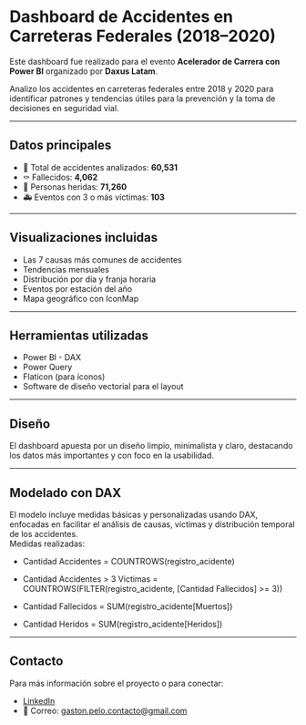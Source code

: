 # Dashboard de Accidentes en Carreteras Federales (2018–2020)

Este dashboard fue realizado para el evento **Acelerador de Carrera con Power BI** organizado por **Daxus Latam**.

Analizo los accidentes en carreteras federales entre 2018 y 2020 para identificar patrones y tendencias útiles para la prevención y la toma de decisiones en seguridad vial.

---

## Datos principales

- 🚧 Total de accidentes analizados: **60,531**  
- ⚰️ Fallecidos: **4,062**  
- 🤕 Personas heridas: **71,260**  
- 🚑 Eventos con 3 o más víctimas: **103**

---

## Visualizaciones incluidas

- Las 7 causas más comunes de accidentes  
- Tendencias mensuales  
- Distribución por día y franja horaria  
- Eventos por estación del año  
- Mapa geográfico con IconMap  

---

## Herramientas utilizadas

- Power BI - DAX
- Power Query  
- Flaticon (para íconos)  
- Software de diseño vectorial para el layout  

---

## Diseño

El dashboard apuesta por un diseño limpio, minimalista y claro, destacando los datos más importantes y con foco en la usabilidad.

---

##  Modelado con DAX

El modelo incluye medidas básicas y personalizadas usando DAX, enfocadas en facilitar el análisis de causas, víctimas y distribución temporal de los accidentes.  
Medidas realizadas:

* Cantidad Accidentes = COUNTROWS(registro_acidente)

* Cantidad Accidentes > 3 Victimas = COUNTROWS(FILTER(registro_acidente, [Cantidad Fallecidos] >= 3))

* Cantidad Fallecidos = SUM(registro_acidente[Muertos])
 
* Cantidad Heridos = SUM(registro_acidente[Heridos])

---

## Contacto

Para más información sobre el proyecto o para conectar:

- [LinkedIn](https://www.linkedin.com/in/gpelo-data/)
- 📧 Correo: gaston.pelo.contacto@gmail.com
